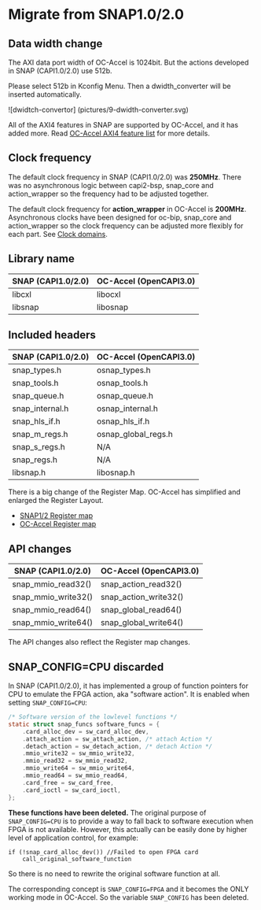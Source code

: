# Migrate from SNAP1.0/2.0

## Data width change
The AXI data port width of OC-Accel is 1024bit. But the actions developed in SNAP (CAPI1.0/2.0) use 512b. 

Please select 512b in Kconfig Menu. Then a dwidth_converter will be inserted automatically.

![dwidtch-convertor] (pictures/9-dwidth-converter.svg)

All of the AXI4 features in SNAP are supported by OC-Accel, and it has added more. Read [OC-Accel AXI4 feature list] for more details. 

[OC-Accel AXI4 feature list]: ../../deep-dive/hardware-logic/

## Clock frequency

The default clock frequency in SNAP (CAPI1.0/2.0) was **250MHz**. There was no asynchronous logic between capi2-bsp, snap_core and action_wrapper so the frequency had to be adjusted together. 

The default clock frequency for **action_wrapper** in OC-Accel is **200MHz**. Asynchronous clocks have been designed for oc-bip, snap_core and action_wrapper so the clock frequency can be adjusted more flexibly for each part. See [Clock domains]. 

[Clock Domains]: ../../deep-dive/hardware-logic/#diagram-and-clock-domain


## Library name

| SNAP (CAPI1.0/2.0) | OC-Accel (OpenCAPI3.0)|
| ----    | ---- |
| libcxl  | libocxl | 
| libsnap | libosnap |


## Included headers 

| SNAP (CAPI1.0/2.0) | OC-Accel (OpenCAPI3.0) |
| --- | --- |
| snap_types.h | osnap_types.h | 
| snap_tools.h | osnap_tools.h |
| snap_queue.h | osnap_queue.h | 
| snap_internal.h | osnap_internal.h| 
| snap_hls_if.h | osnap_hls_if.h |
| snap_m_regs.h | osnap_global_regs.h| 
| snap_s_regs.h | N/A |
| snap_regs.h | N/A |
| libsnap.h | libosnap.h | 


There is a big change of the Register Map. OC-Accel has simplified and enlarged the Register Layout. 

* [SNAP1/2 Register map] 
* [OC-Accel Register map]

[SNAP1/2 Register map]: https://github.com/open-power/snap/blob/master/hardware/doc/SNAP-Registers.md

[OC-Accel Register map]: ../../deep-dive/registers/

## API changes
| SNAP (CAPI1.0/2.0) | OC-Accel (OpenCAPI3.0) |
| --- | --- |
| snap_mmio_read32() | snap_action_read32() |
| snap_mmio_write32() | snap_action_write32() |
| snap_mmio_read64() | snap_global_read64()|
| snap_mmio_write64()| snap_global_write64() |

The API changes also reflect the Register map changes. 

## SNAP_CONFIG=CPU discarded

In SNAP (CAPI1.0/2.0), it has implemented a group of function pointers for CPU to emulate the FPGA action, aka "software action". It is enabled when setting `SNAP_CONFIG=CPU`: 
``` C
/* Software version of the lowlevel functions */
static struct snap_funcs software_funcs = {
	.card_alloc_dev = sw_card_alloc_dev,
	.attach_action = sw_attach_action, /* attach Action */
	.detach_action = sw_detach_action, /* detach Action */
	.mmio_write32 = sw_mmio_write32,
	.mmio_read32 = sw_mmio_read32,
	.mmio_write64 = sw_mmio_write64,
	.mmio_read64 = sw_mmio_read64,
	.card_free = sw_card_free,
	.card_ioctl = sw_card_ioctl,
};
```
**These functions have been deleted.** The original purpose of `SNAP_CONFIG=CPU` is to provide a way to fall back to software execution when FPGA is not available. However, this actually can be easily done by higher level of application control, for example: 

```
if (!snap_card_alloc_dev()) //Failed to open FPGA card
    call_original_software_function
```

So there is no need to rewrite the original software function at all.

The corresponding concept is `SNAP_CONFIG=FPGA` and it becomes the ONLY working mode in OC-Accel. So the variable `SNAP_CONFIG` has been deleted.



